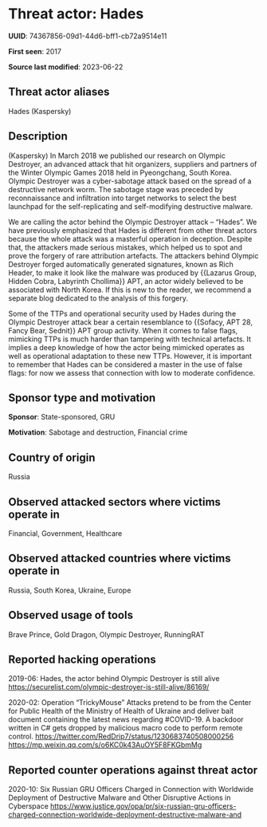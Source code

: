 # Threat actor: Hades

**UUID**: 74367856-09d1-44d6-bff1-cb72a9514e11

**First seen**: 2017

**Source last modified**: 2023-06-22

## Threat actor aliases

Hades (Kaspersky)

## Description

(Kaspersky) In March 2018 we published our research on Olympic Destroyer, an advanced attack that hit organizers, suppliers and partners of the Winter Olympic Games 2018 held in Pyeongchang, South Korea. Olympic Destroyer was a cyber-sabotage attack based on the spread of a destructive network worm. The sabotage stage was preceded by reconnaissance and infiltration into target networks to select the best launchpad for the self-replicating and self-modifying destructive malware.

We are calling the actor behind the Olympic Destroyer attack – “Hades”. We have previously emphasized that Hades is different from other threat actors because the whole attack was a masterful operation in deception. Despite that, the attackers made serious mistakes, which helped us to spot and prove the forgery of rare attribution artefacts. The attackers behind Olympic Destroyer forged automatically generated signatures, known as Rich Header, to make it look like the malware was produced by {{Lazarus Group, Hidden Cobra, Labyrinth Chollima}} APT, an actor widely believed to be associated with North Korea. If this is new to the reader, we recommend a separate blog dedicated to the analysis of this forgery.

Some of the TTPs and operational security used by Hades during the Olympic Destroyer attack bear a certain resemblance to {{Sofacy, APT 28, Fancy Bear, Sednit}} APT group activity. When it comes to false flags, mimicking TTPs is much harder than tampering with technical artefacts. It implies a deep knowledge of how the actor being mimicked operates as well as operational adaptation to these new TTPs. However, it is important to remember that Hades can be considered a master in the use of false flags: for now we assess that connection with low to moderate confidence.

## Sponsor type and motivation

**Sponsor**: State-sponsored, GRU

**Motivation**: Sabotage and destruction, Financial crime


## Country of origin

Russia

## Observed attacked sectors where victims operate in

Financial, Government, Healthcare

## Observed attacked countries where victims operate in

Russia, South Korea, Ukraine, Europe

## Observed usage of tools

Brave Prince, Gold Dragon, Olympic Destroyer, RunningRAT

## Reported hacking operations

2019-06: Hades, the actor behind Olympic Destroyer is still alive
https://securelist.com/olympic-destroyer-is-still-alive/86169/

2020-02: Operation “TrickyMouse”
Attacks pretend to be from the Center for Public Health of the Ministry of Health of Ukraine and deliver bait document containing the latest news regarding #COVID-19. A backdoor written in C# gets dropped by malicious macro code to perform remote control.
https://twitter.com/RedDrip7/status/1230683740508000256
https://mp.weixin.qq.com/s/o6KC0k43AuOY5F8FKGbmMg

## Reported counter operations against threat actor

2020-10: Six Russian GRU Officers Charged in Connection with Worldwide Deployment of Destructive Malware and Other Disruptive Actions in Cyberspace
https://www.justice.gov/opa/pr/six-russian-gru-officers-charged-connection-worldwide-deployment-destructive-malware-and



